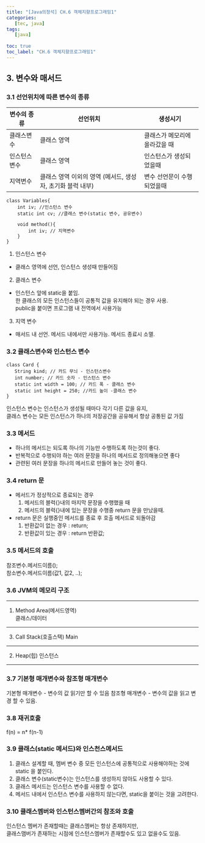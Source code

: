 ```yaml
---
title: "[Java의정석] CH.6 객체지향프로그래밍1"
categories:
   [tec, java]
tags:
   [java]
   
toc: true
toc_label: "CH.6 객체지향프로그래밍1"
---
```


## 3. 변수와 매서드
### 3.1 선언위치에 따른 변수의 종류  


 | 변수의 종류 | 선언위치 | 생성시기 |
 |-----|-----|-----|
 | 클래스변수 | 클래스 영역 | 클래스가 메모리에 올라갔을 때 |
 | 인스턴스 변수 | 클래스 영역 | 인스턴스가 생성되었을때 |
 | 지역변수 | 클래스 영역 이외의 영역 (메서드, 생성자, 초기화 블럭 내부) | 변수 선언문이 수행되었을때 |   

```
class Variables{
    int iv; //인스턴스 변수
    static int cv; //클래스 변수(static 변수, 공유변수)
    
    void method(){
        int iv; // 지역변수
    }
}
```

1. 인스턴스 변수
  - 클래스 영역에 선언, 인스턴스 생성때 만들어짐
2. 클래스 변수
  - 인스턴스 앞에 static을 붙임.   
    한 클래스의 모든 인스턴스들이 공통적 값을 유지해야 되는 경우 사용.   
    public을 붙이면 프로그램 내 전역에서 사용가능
3. 지역 변수
  - 매서드 내 선언. 메서드 내에서만 사용가능. 메서드 종료시 소멸.
  
### 3.2 클래스변수와 인스턴스 변수
 ```
 class Card {
    String kind; // 카드 무늬 - 인스턴스변수
    int number; // 카드 숫자 - 인스턴스 변수
    static int width = 100; // 카드 폭 - 클래스 변수
    static int height = 250; //카드 높이 -클래스 변수
}
```
인스턴스 변수는 인스턴스가 생성될 때마다 각기 다른 값을 유지,   
클래스 변수는 모든 인스턴스가 하나의 저장공간을 공유해서 항상 공통된 값 가짐

### 3.3  메서드
  - 하나의 메서드는 되도록 하나의 기능만 수행하도록 하는것이 좋다.
  - 반복적으로 수행되야 하는 여러 문장을 하나의 메서드로 정의해놓으면 좋다
  - 관련된 여러 문장을 하나의 메서드로 만들어 놓는 것이 좋다.
  
### 3.4 return 문
- 메서드가 정상적으로 종료되는 경우  
    1. 메서드의 블럭{}내의 마지막 문장을 수행했을 때
    2. 메서드의 블럭{}내에 있는 문장을 수행중 return 문을 만났을때.
- return 문은 실행중인 메서드를 종료 후 호출 메서드로 되돌아감
    1. 반환값이 없는 경우 : return;
    2. 반환값이 있는 경우 : return 반환값;

### 3.5 메서드의 호출

참조변수.메서드이름();    
참소변수.메서드이름(값1, 값2, ..);

### 3.6 JVM의 메모리 구조

---  
1. Method Area(메서드영역)  
클래스/데이터
---    
3. Call Stack(호출스택)
Main  
---  
2. Heap(힙)
인스턴스  
---  

### 3.7 기본형 매개변수와 참조형 매개변수
기본형 매개변수 - 변수의 값 읽기만 할 수 있음
참조형 매개변수 - 변수의 값을 읽고 변경 할 수 있음.

### 3.8 재귀호출
f(n) = n* f(n-1)

### 3.9 클래스(static 메서드)와 인스천스메서드

1. 클래스 설계할 때, 멤버 변수 중 모든 인스턴스에 공통적으로 사용해야하는 것에 static 을 붙인다.
2. 클래스 변수(static변수)는 인스턴스를 생성하지 않아도 사용할 수 있다.
3. 클래스 메서드는 인스턴스 변수를 사용할 수 없다.
4. 메서드 내에서 인스턴스 변수를 사용하지 않는다면, static을 붙이는 것을 고려한다.

### 3.10 클래스멤버와 인스턴스멤버간의 참조와 호출
인스턴스 멤버가 존재할때는 클래스멤버는 항상 존재하지만,   
클래스맴버가 존재하는 시점에 인스턴스멤버가 존재할수도 있고 없을수도 있음.
